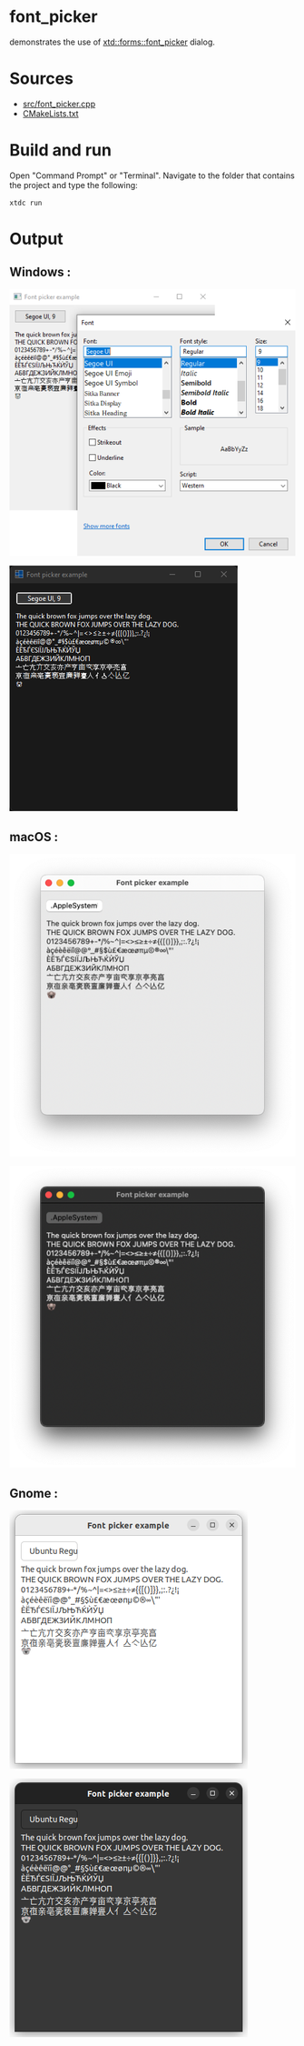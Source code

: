 # font_picker

demonstrates the use of [xtd::forms::font_picker](../../../../src/xtd.forms/include/xtd/forms/font_picker.h) dialog.

# Sources

* [src/font_picker.cpp](src/font_picker.cpp)
* [CMakeLists.txt](CMakeLists.txt)

# Build and run

Open "Command Prompt" or "Terminal". Navigate to the folder that contains the project and type the following:

```shell
xtdc run
```

# Output

## Windows :

![Screenshot](../../../../docs/pictures/examples/controls/font_picker_w.png)

![Screenshot](../../../../docs/pictures/examples/controls/font_picker_wd.png)

## macOS :

![Screenshot](../../../../docs/pictures/examples/controls/font_picker_m.png)

![Screenshot](../../../../docs/pictures/examples/controls/font_picker_md.png)

## Gnome :

![Screenshot](../../../../docs/pictures/examples/controls/font_picker_g.png)

![Screenshot](../../../../docs/pictures/examples/controls/font_picker_gd.png)
